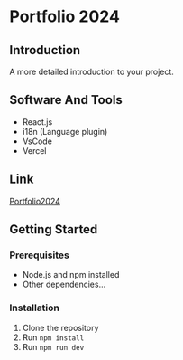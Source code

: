 # Portfolio 2024

## Introduction
A more detailed introduction to your project.

## Software And Tools
- React.js
- i18n (Language plugin)
- VsCode
- Vercel

## Link
[Portfolio2024](https://portfolio-2024-eight-tau.vercel.app/)

## Getting Started

### Prerequisites

- Node.js and npm installed
- Other dependencies...

### Installation

1. Clone the repository
2. Run `npm install`
3. Run `npm run dev`
